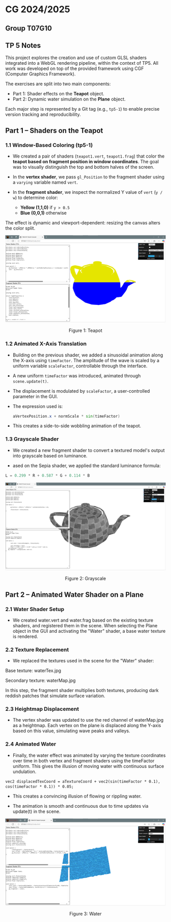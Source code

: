 # CG 2024/2025

## Group T07G10

## TP 5 Notes

This project explores the creation and use of custom GLSL shaders integrated into a WebGL rendering pipeline, within the context of TP5. All work was developed on top of the provided framework using CGF (Computer Graphics Framework).

The exercises are split into two main components:
- Part 1: Shader effects on the **Teapot** object.
- Part 2: Dynamic water simulation on the **Plane** object.

Each major step is represented by a Git tag (e.g., `tp5-1`) to enable precise version tracking and reproducibility.

## Part 1 – Shaders on the Teapot
### 1.1 Window-Based Coloring (tp5-1)
- We created a pair of shaders (`teapot1.vert`, `teapot1.frag`) that color the **teapot based on fragment position in window coordinates**. The goal was to visually distinguish the top and bottom halves of the screen.

- In the **vertex shader**, we pass `gl_Position` to the fragment shader using a `varying` variable named `vert`.
- In the **fragment shader**, we inspect the normalized Y value of `vert` (`y / w`) to determine color:
  - **Yellow (1,1,0)** if `y > 0.5`
  - **Blue (0,0,1)** otherwise

The effect is dynamic and viewport-dependent: resizing the canvas alters the color split.


![TP5-1](screenshots/cg-t07g10-tp5-1.png)
<p align="center">Figure 1: Teapot</p>

### 1.2 Animated X-Axis Translation

- Building on the previous shader, we added a sinusoidal animation along the X-axis using `timeFactor`. The amplitude of the wave is scaled by a uniform variable `scaleFactor`, controllable through the interface.

- A new uniform `timeFactor` was introduced, animated through `scene.update(t)`.
- The displacement is modulated by `scaleFactor`, a user-controlled parameter in the GUI.
- The expression used is:
  ```glsl
  aVertexPosition.x + normScale * sin(timeFactor)
  ```

- This creates a side-to-side wobbling animation of the teapot.


### 1.3 Grayscale Shader

- We created a new fragment shader to convert a textured model's output into grayscale based on luminance.

- ased on the Sepia shader, we applied the standard luminance formula:

```glsl
L = 0.299 * R + 0.587 * G + 0.114 * B
```

![TP5-2](screenshots/cg-t07g10-tp5-2.png)
<p align="center">Figure 2: Grayscale</p>

## Part 2 – Animated Water Shader on a Plane
### 2.1 Water Shader Setup
- We created water.vert and water.frag based on the existing texture shaders, and registered them in the scene. When selecting the Plane object in the GUI and activating the "Water" shader, a base water texture is rendered.

### 2.2 Texture Replacement
- We replaced the textures used in the scene for the "Water" shader:

Base texture: waterTex.jpg

Secondary texture: waterMap.jpg

In this step, the fragment shader multiplies both textures, producing dark reddish patches that simulate surface variation.

### 2.3 Heightmap Displacement
- The vertex shader was updated to use the red channel of waterMap.jpg as a heightmap. Each vertex on the plane is displaced along the Y-axis based on this value, simulating wave peaks and valleys.

### 2.4 Animated Water
- Finally, the water effect was animated by varying the texture coordinates over time in both vertex and fragment shaders using the timeFactor uniform. This gives the illusion of moving water with continuous surface undulation.

```
vec2 displacedTexCoord = aTextureCoord + vec2(sin(timeFactor * 0.1), cos(timeFactor * 0.1)) * 0.05;
```

- This creates a convincing illusion of flowing or rippling water.

- The animation is smooth and continuous due to time updates via update(t) in the scene.

![TP5-3](screenshots/cg-t07g10-tp5-3.png)
<p align="center">Figure 3: Water</p>
